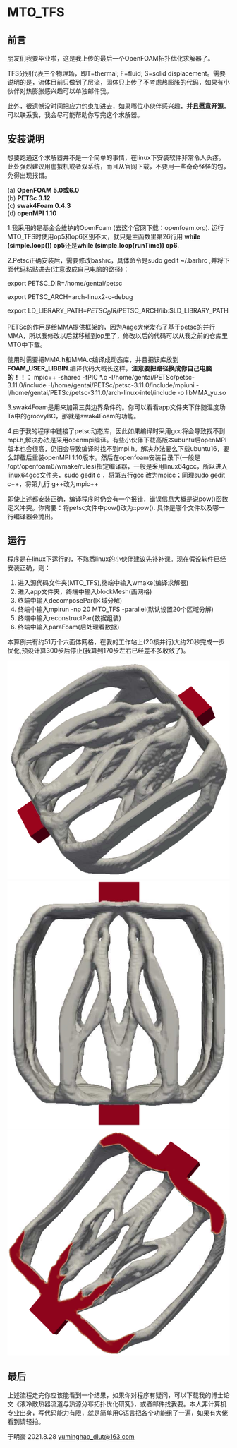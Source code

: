 MTO_TFS 
=========================================
前言
-----------
朋友们我要毕业啦，这是我上传的最后一个OpenFOAM拓扑优化求解器了。

TFS分别代表三个物理场，即T=thermal;   F=fluid;   S=solid displacement。需要说明的是，流体目前只做到了层流，固体只上传了不考虑热膨胀的代码，如果有小伙伴对热膨胀感兴趣可以单独邮件我。

此外，很遗憾没时间把应力约束加进去，如果哪位小伙伴感兴趣，**并且愿意开源**，可以联系我，我会尽可能帮助你写完这个求解器。

安装说明
-----------
想要跑通这个求解器并不是一个简单的事情，在linux下安装软件非常令人头疼。此处强烈建议用虚拟机或者双系统，而且从官网下载，不要用一些奇奇怪怪的包，免得出现报错。

(a) **OpenFOAM 5.0或6.0**  
(b) **PETSc 3.12**  
(c) **swak4Foam 0.4.3**  
(d) **openMPI 1.10**

1.我采用的是基金会维护的OpenFoam (去这个官网下载：openfoam.org). 运行MTO_TFS时使用op5和op6区别不大，就只是主函数里第26行用 **while (simple.loop()) op5**还是**while (simple.loop(runTime)) op6**.


2.Petsc正确安装后，需要修改bashrc，具体命令是sudo gedit ~/.barhrc  ,并将下面代码粘贴进去(注意改成自己电脑的路径)：

export PETSC_DIR=/home/gentai/petsc

export PETSC_ARCH=arch-linux2-c-debug

export LD_LIBRARY_PATH=$PETSC_DIR/$PETSC_ARCH/lib:$LD_LIBRARY_PATH 

PETSc的作用是给MMA提供框架的，因为Aage大佬发布了基于petsc的并行MMA，所以我修改以后就移植到op里了，修改以后的代码可以从我之前的仓库里MTO中下载。

使用时需要把MMA.h和MMA.c编译成动态库，并且把该库放到**FOAM_USER_LIBBIN**.编译代码大概长这样，**注意要把路径换成你自己电脑的！！**：  mpic++ -shared -fPIC *.c -I/home/gentai/PETSc/petsc-3.11.0/include  -I/home/gentai/PETSc/petsc-3.11.0/include/mpiuni -I/home/gentai/PETSc/petsc-3.11.0/arch-linux-intel/include -o libMMA_yu.so  

3.swak4Foam是用来加第三类边界条件的。你可以看看app文件夹下伴随温度场Ta中的groovyBC，那就是swak4Foam的功能。

4.由于我的程序中链接了petsc动态库，因此如果编译时采用gcc将会导致找不到mpi.h,解决办法是采用openmpi编译。有些小伙伴下载高版本ubuntu后openMPI版本也会很高，仍旧会导致编译时找不到mpi.h。解决办法要么下载ubuntu16，要么卸载后重装openMPI 1.10版本。然后在openfoam安装目录下(一般是 /opt/openfoam6/wmake/rules)指定编译器，一般是采用linux64gcc，所以进入linux64gcc文件夹，sudo gedit c ，将第五行gcc 改为mpicc；同理sudo gedit c++，将第九行 g++改为mpic++

即使上述都安装正确，编译程序时仍会有一个报错，错误信息大概是说pow()函数定义冲突。你需要：将petsc文件中pow()改为::pow(). 具体是哪个文件以及哪一行编译器会抛出。

运行
-----------
程序是在linux下运行的，不熟悉linux的小伙伴建议先补补课。现在假设软件已经安装正确，则：

1. 进入源代码文件夹(MTO_TFS),终端中输入wmake(编译求解器)
2. 进入app文件夹，终端中输入blockMesh(画网格)
3. 终端中输入decomposePar(区域分解)
4. 终端中输入mpirun -np 20 MTO_TFS -parallel(默认设置20个区域分解)
5. 终端中输入reconstructPar(数据组装)
6. 终端中输入paraFoam(后处理看数据)

本算例共有约51万个六面体网格，在我的工作站上(20核并行)大约20秒完成一步优化,预设计算300步后停止(我算到170步左右已经差不多收敛了)。

![image](https://github.com/MTopOpt/MTO_TFS/blob/main/MTO_TFS/%E4%BE%A7%E8%A7%86%E5%9B%BE_iter%3D170.png)  
![image](https://github.com/MTopOpt/MTO_TFS/blob/main/MTO_TFS/%E4%BF%AF%E8%A7%86%E5%9B%BE_iter%3D170.png)  
![image](https://github.com/MTopOpt/MTO_TFS/blob/main/MTO_TFS/%E5%8D%8A%E7%BB%93%E6%9E%84_iter%3D170.png)  

最后
-----------
上述流程走完你应该能看到一个结果，如果你对程序有疑问，可以下载我的博士论文《液冷散热器流道与热源分布拓扑优化研究》，或者邮件找我要。本人非计算机专业出身，写代码能力有限，就是简单用C语言把各个功能组了一遍，如果有大佬看到请轻拍。

于明豪 2021.8.28 yuminghao_dlut@163.com
